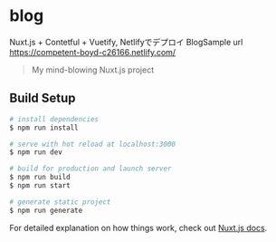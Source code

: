# blog
Nuxt.js + Contetful + Vuetify, Netlifyでデプロイ
BlogSample
url https://competent-boyd-c26166.netlify.com/


> My mind-blowing Nuxt.js project

## Build Setup

``` bash
# install dependencies
$ npm run install

# serve with hot reload at localhost:3000
$ npm run dev

# build for production and launch server
$ npm run build
$ npm run start

# generate static project
$ npm run generate
```

For detailed explanation on how things work, check out [Nuxt.js docs](https://nuxtjs.org).
